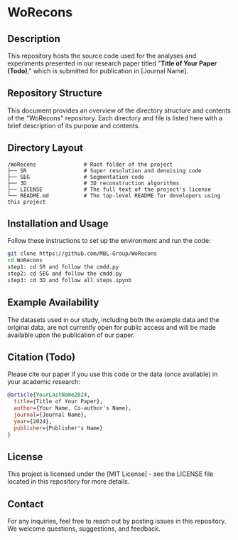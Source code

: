 # WoRecons

## Description

This repository hosts the source code used for the analyses and experiments presented in our research paper titled "****Title of Your Paper (Todo)****," which is submitted for publication in [Journal Name]. 

## Repository Structure

This document provides an overview of the directory structure and contents of the "WoRecons" repository. Each directory and file is listed here with a brief description of its purpose and contents.

## Directory Layout

```plaintext
/WoRecons               # Root folder of the project
├── SR                  # Super resolution and denoising code
├── SEG                 # Segmentation code
├── 3D                  # 3D reconstruction algorithms
├── LICENSE             # The full text of the project's license
└── README.md           # The top-level README for developers using this project
```

## Installation and Usage

Follow these instructions to set up the environment and run the code:

```bash
git clone https://github.com/MBL-Group/WoRecons
cd WoRecons
step1: cd SR and follow the cmdd.py
step2: cd SEG and follow the cmdd.py
step3: cd 3D and follow all steps.ipynb
```


## Example Availability

The datasets used in our study, including both the example data and the original data, are not currently open for public access and will be made available upon the publication of our paper.

## Citation (Todo)

Please cite our paper if you use this code or the data (once available) in your academic research:

```bibtex
@article{YourLastName2024,
  title={Title of Your Paper},
  author={Your Name, Co-author's Name},
  journal={Journal Name},
  year={2024},
  publisher={Publisher's Name}
}
```

## License

This project is licensed under the [MIT License] - see the LICENSE file located in this repository for more details.

## Contact

For any inquiries, feel free to reach out by posting issues in this repository. We welcome questions, suggestions, and feedback.

